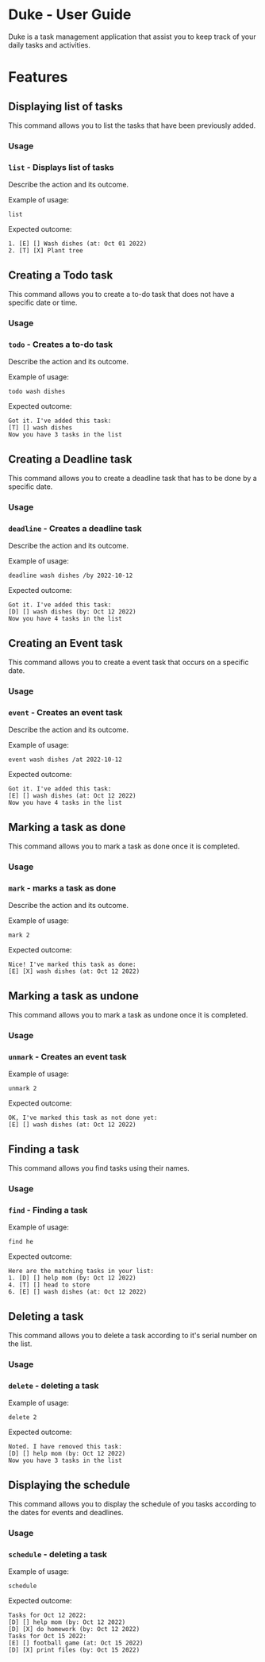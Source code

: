 # Duke - User Guide

Duke is a task management application that assist you to keep track of your daily tasks and activities.

# Features 

## Displaying list of tasks

This command allows you to list the tasks that have been previously added.

### Usage

### `list` - Displays list of tasks

Describe the action and its outcome.

Example of usage:

`list`

Expected outcome:
```
1. [E] [] Wash dishes (at: Oct 01 2022)
2. [T] [X] Plant tree
```
## Creating a Todo task

This command allows you to create a to-do task that does not have a specific date or time.

### Usage

### `todo` - Creates a to-do task

Describe the action and its outcome.

Example of usage:

`todo wash dishes`

Expected outcome:
```
Got it. I've added this task:
[T] [] wash dishes
Now you have 3 tasks in the list
```
## Creating a Deadline task

This command allows you to create a deadline task that has to be done by a specific date.

### Usage

### `deadline` - Creates a deadline task

Describe the action and its outcome.

Example of usage:

`deadline wash dishes /by 2022-10-12`

Expected outcome:
```
Got it. I've added this task:
[D] [] wash dishes (by: Oct 12 2022)
Now you have 4 tasks in the list
```
## Creating an Event task

This command allows you to create a event task that occurs on a specific date.

### Usage

### `event` - Creates an event task

Describe the action and its outcome.

Example of usage:

`event wash dishes /at 2022-10-12`

Expected outcome:
```
Got it. I've added this task:
[E] [] wash dishes (at: Oct 12 2022)
Now you have 4 tasks in the list
```
## Marking a task as done

This command allows you to mark a task as done once it is completed.

### Usage

### `mark` - marks a task as done

Describe the action and its outcome.

Example of usage:

`mark 2`

Expected outcome:
```
Nice! I've marked this task as done:
[E] [X] wash dishes (at: Oct 12 2022)
```
## Marking a task as undone

This command allows you to mark a task as undone once it is completed.

### Usage

### `unmark` - Creates an event task

Example of usage:

`unmark 2`

Expected outcome:
```
OK, I've marked this task as not done yet:
[E] [] wash dishes (at: Oct 12 2022)
```
## Finding a task

This command allows you find tasks using their names.

### Usage

### `find` - Finding a task

Example of usage:

`find he`

Expected outcome:
```
Here are the matching tasks in your list:
1. [D] [] help mom (by: Oct 12 2022)
4. [T] [] head to store
6. [E] [] wash dishes (at: Oct 12 2022)
```
## Deleting a task

This command allows you to delete a task according to it's serial number on the list.

### Usage

### `delete` - deleting a task

Example of usage:

`delete 2`

Expected outcome:
```
Noted. I have removed this task:
[D] [] help mom (by: Oct 12 2022)
Now you have 3 tasks in the list
```
## Displaying the schedule

This command allows you to display the schedule of you tasks according to the dates for events and deadlines.

### Usage

### `schedule` - deleting a task

Example of usage:

`schedule`

Expected outcome:
```
Tasks for Oct 12 2022: 
[D] [] help mom (by: Oct 12 2022)
[D] [X] do homework (by: Oct 12 2022)
Tasks for Oct 15 2022: 
[E] [] football game (at: Oct 15 2022)
[D] [X] print files (by: Oct 15 2022)
```